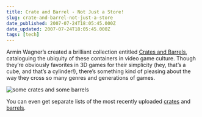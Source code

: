 ```yaml
---
title: Crate and Barrel - Not Just a Store!
slug: crate-and-barrel-not-just-a-store
date_published: 2007-07-24T18:05:45.000Z
date_updated: 2007-07-24T18:05:45.000Z
tags: [tech]
---
```


Armin Wagner’s created a brilliant collection entitled [Crates and Barrels](http://www.arminbwagner.com/crates_and_barrels), cataloguing the ubiquity of these containers in video game culture. Though they’re obviously favorites in 3D games for their simplicity (hey, that’s a cube, and that’s a cylinder!), there’s something kind of pleasing about the way they cross so many genres and generations of games.

![some crates and some barrels](https://cdn.glitch.global/034ff067-8128-4744-8807-d19cee4142e7/crate-barrel.jpg?v=1714961239640)

You can even get separate lists of the most recently uploaded [crates](http://medien.akbild.ac.at/armin/crates_and_barrels/screenshots/crate_new.html) and [barrels](http://medien.akbild.ac.at/armin/crates_and_barrels/screenshots/barrel_new.html).
